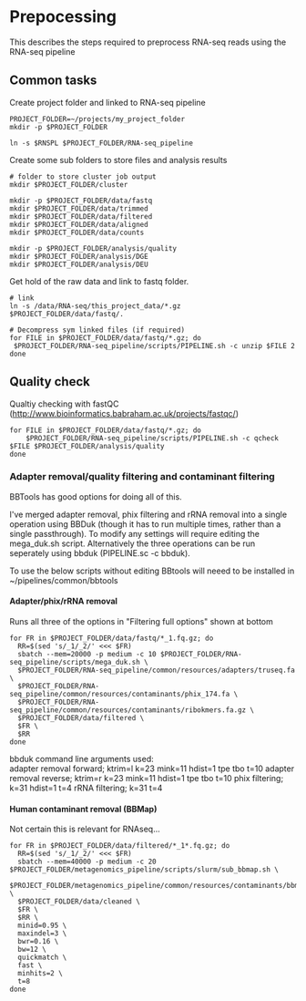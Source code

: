 # Prepocessing

This describes the steps required to preprocess RNA-seq reads using the RNA-seq pipeline

## Common tasks
Create project folder and linked to RNA-seq pipeline 
```shell
PROJECT_FOLDER=~/projects/my_project_folder
mkdir -p $PROJECT_FOLDER

ln -s $RNSPL $PROJECT_FOLDER/RNA-seq_pipeline 
```

Create some sub folders to store files and analysis results
```shell
# folder to store cluster job output
mkdir $PROJECT_FOLDER/cluster

mkdir -p $PROJECT_FOLDER/data/fastq
mkdir $PROJECT_FOLDER/data/trimmed
mkdir $PROJECT_FOLDER/data/filtered
mkdir $PROJECT_FOLDER/data/aligned
mkdir $PROJECT_FOLDER/data/counts

mkdir -p $PROJECT_FOLDER/analysis/quality
mkdir $PROJECT_FOLDER/analysis/DGE
mkdir $PROJECT_FOLDER/analysis/DEU
```

Get hold of the raw data and link to fastq folder.  
```shell
# link
ln -s /data/RNA-seq/this_project_data/*.gz $PROJECT_FOLDER/data/fastq/. 

# Decompress sym linked files (if required)
for FILE in $PROJECT_FOLDER/data/fastq/*.gz; do 
 $PROJECT_FOLDER/RNA-seq_pipeline/scripts/PIPELINE.sh -c unzip $FILE 2
done
```

## Quality check
Qualtiy checking with fastQC (http://www.bioinformatics.babraham.ac.uk/projects/fastqc/)
```shell
for FILE in $PROJECT_FOLDER/data/fastq/*.gz; do 
	$PROJECT_FOLDER/RNA-seq_pipeline/scripts/PIPELINE.sh -c qcheck $FILE $PROJECT_FOLDER/analysis/quality
done
```

### Adapter removal/quality filtering and contaminant filtering
BBTools has good options for doing all of this. 

I've merged adapter removal, phix filtering and rRNA removal into a single operation using BBDuk (though it has to run multiple times, rather than a single passthrough). To modify any settings will require editing the mega_duk.sh script. Alternatively the three operations can be run seperately using bbduk (PIPELINE.sc -c bbduk). 

To use the below scripts without editing BBtools will neeed to be installed in ~/pipelines/common/bbtools

#### Adapter/phix/rRNA removal
Runs all three of the options in "Filtering full options" shown at bottom

```shell
for FR in $PROJECT_FOLDER/data/fastq/*_1.fq.gz; do
  RR=$(sed 's/_1/_2/' <<< $FR)
  sbatch --mem=20000 -p medium -c 10 $PROJECT_FOLDER/RNA-seq_pipeline/scripts/mega_duk.sh \
  $PROJECT_FOLDER/RNA-seq_pipeline/common/resources/adapters/truseq.fa \
  $PROJECT_FOLDER/RNA-seq_pipeline/common/resources/contaminants/phix_174.fa \
  $PROJECT_FOLDER/RNA-seq_pipeline/common/resources/contaminants/ribokmers.fa.gz \
  $PROJECT_FOLDER/data/filtered \
  $FR \
  $RR
done 

```
bbduk command line arguments used:  
adapter removal forward; ktrim=l k=23 mink=11 hdist=1 tpe tbo t=10
adapter removal reverse; ktrim=r k=23 mink=11 hdist=1 tpe tbo t=10
phix filtering; k=31 hdist=1 t=4
rRNA filtering; k=31 t=4 

#### Human contaminant removal (BBMap)

Not certain this is relevant for RNAseq...

```shell
for FR in $PROJECT_FOLDER/data/filtered/*_1*.fq.gz; do
  RR=$(sed 's/_1/_2/' <<< $FR)
  sbatch --mem=40000 -p medium -c 20 $PROJECT_FOLDER/metagenomics_pipeline/scripts/slurm/sub_bbmap.sh \
  $PROJECT_FOLDER/metagenomics_pipeline/common/resources/contaminants/bbmap_human \
  $PROJECT_FOLDER/data/cleaned \
  $FR \
  $RR \
  minid=0.95 \
  maxindel=3 \
  bwr=0.16 \
  bw=12 \
  quickmatch \
  fast \
  minhits=2 \
  t=8
done
```
